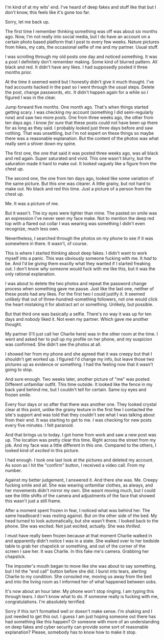 I'm kind of at my wits' end. I've heard of deep fakes and stuff like that but I don't know, this feels like it's gone too far.

Sorry, let me back up.

The first time I remember thinking something was off was about six months ago. Now, I'm not really into social media, but I do have an account on a certain photo based platform that I post to every few weeks. Nature pictures from hikes, my cats, the occasional selfie of me and my partner. Usual stuff.

I was scrolling through my old posts one day and noticed something. It was a post I definitely don't remember making. Some kind of blurred pattern. All black and red. It didn't have any likes. I had supposedly posted it three months prior.

At the time it seemed weird but I honestly didn't give it much thought. I've had accounts hacked in the past so I went through the usual steps. Delete the post, change passwords, etc. It didn't happen again for a while so I figured I was in the clear.

Jump forward five months. One month ago. That's when things started getting scary. I was checking my account (something I did semi-regularly now) and saw two more posts. One from three weeks ago, the other from ten days ago. I know *for sure* that these posts could not have been up there for as long as they said. I probably looked just three days before and saw nothing. That was unsettling, but I'm not expert on these things so maybe there was a reasonable explanation. But the content of the photos was what really sent a shiver down my spine.

The first one, the one that said it was posted three weeks ago, was all black and red again. Super saturated and vivid. This one wasn't blurry, but the saturation made it hard to make out. It looked vaguely like a figure from the chest up.

The second one, the one from ten days ago, looked like some variation of the same picture. But this one was clearer. A little grainy, but not hard to make out. No black and red this time. Just a picture of a person from the chest up.

Me. It was a picture of me.

But it wasn't. The icy eyes were lighter than mine. The pasted on smile was an expression I've never seen my face make. Not to mention the deep red top with a flared out collar I was wearing was something I didn't even recognize, much less own.

Nevertheless, I searched through the photos on my phone to see if it was somewhere in there. It wasn't, of course.

This is where I started thinking about deep fakes. I didn't want to work myself into a panic. This was obviously someone fucking with me. It *had* to be. And I'd be giving them exactly what they wanted if I started freaking out. I don't know *why* someone would fuck with me like this, but it was the only rational explanation.

I was about to delete the two photos and repeat the password change process when something gave me pause. Just like the last one, neither of these posts had any likes. For the first two I could justify it. It seemed unlikely that out of three-hundred-something followers, not one would click the heart mistaking it for abstract art or something. Unlikely, but possible.

But that third one was basically a selfie. There's no way it was up for ten days and *nobody* liked it. Not even my partner. Which gave me another thought.

My partner (I'll just call her Charlie here) was in the other room at the time. I went and asked her to pull up my profile on her phone, and my suspicion was confirmed. She didn't see the photos at all. 

I showed her from my phone and she agreed that it was creepy but that I shouldn't get worked up. I figured I'd change my info, but leave those two pictures up as evidence or something. I had the feeling now that it wasn't going to stop.

And sure enough. Two weeks later, another picture of "me" was posted. Different unfamiliar outfit. This time outside. It looked like the fence in my back yard behind me, but I couldn't tell for certain. Same icy eyes and frozen smile.

Every four days or so after that there was another one. They looked crystal clear at this point, unlike the grainy texture in the first few  I contacted the site's support and was told that they couldn't see what I was talking about from their end. It was starting to get to me. I was checking for new posts every five minutes. I felt paranoid.

And that brings us to today. I got home from work and saw a new post was up. The location was pretty clear this time. Right across the street from my job. And my face was a little different in this one. Compared to the others, I looked kind of *excited* in this picture.

I had enough. I took one last look at the pictures and deleted my account. As soon as I hit the "confirm" button, I received a video call. From my number.

Against my better judgement, I answered it. And there she was. Me. Creepy fucking smile and all. She was wearing unfamiliar clothes, as always, and her movements didn't mirror my own. She wasnt moving much, but I could see the little shifts of the camera and adjustments of the face that showed this wasn't just a still frame.

After a moment spent frozen in fear, I noticed what was behind her. The same headboard I was resting against. But on the other side of the bed. My head turned to look automatically, but she wasn't there. I looked back to the phone. She was excited. Not just excited, actually. She was *thrilled*.

I must have really been frozen because at that moment Charlie walked in and apparently didn't notice I was in a state. She walked over to her bedside table to grab her chapstick or something, and out of the corner of the screen I saw her. It was Charlie. In this fake me's camera. Grabbing her chapstick.

The imposter's mouth began to move like she was about to say something, but I hit the "end call" button before she did. I burst into tears, alerting Charlie to my condition. She consoled me, moving us away from the bed and into the living room as I informed her of what happened between sobs.

It's now about an hour later. My phone won't stop ringing. I am typing this through tears. I don't know what to do. If someone really is fucking with me, congratulations. I'm absolutely terrified.

Sorry if this isn't formatted well or doesn't make sense. I'm shaking and I just needed to get this out. I guess I am just hoping someone out there has had something like this happen? Or someone with more of an understanding on deep fakes and cyber security can provide some sort of reasonable explanation? Please, somebody has to know how to make it stop.